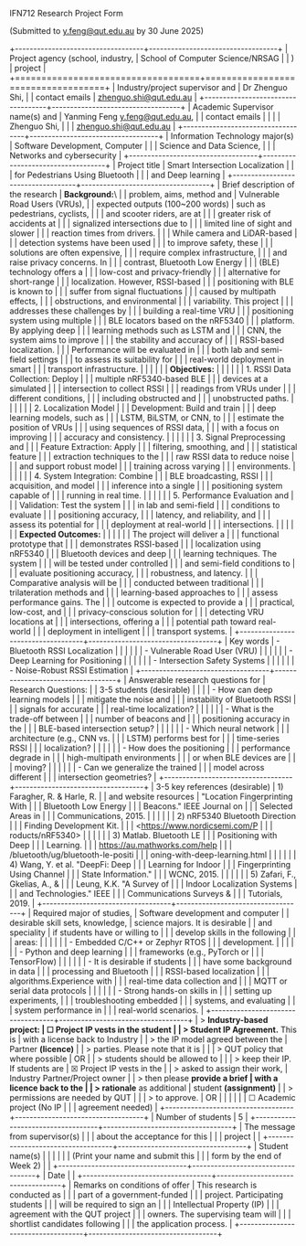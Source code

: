 IFN712 Research Project Form

(Submitted to <y.feng@qut.edu.au> by 30 June 2025)

+-----------------------------------+-----------------------------------+
| Project agency (school, industry, | School of Computer Science/NRSAG  |
| )                                 | project                           |
+===================================+===================================+
| Industry/project supervisor and   | Dr Zhenguo Shi,                   |
| contact emails                    | <zhenguo.shi@qut.edu.au>          |
+-----------------------------------+-----------------------------------+
| Academic Supervisor name(s) and   | Yanming Feng <y.feng@qut.edu.au>, |
| contact emails                    |                                   |
|                                   | Zhenguo Shi,                      |
|                                   | <zhenguo.shi@qut.edu.au>          |
+-----------------------------------+-----------------------------------+
| Information Technology major(s)   | Software Development, Computer    |
|                                   | Science and Data Science,         |
|                                   | Networks and cybersecurity        |
+-----------------------------------+-----------------------------------+
| Project title                     | Smart Intersection Localization   |
|                                   | for Pedestrians Using Bluetooth   |
|                                   | and Deep learning                 |
+-----------------------------------+-----------------------------------+
| Brief description of the research | **Background:**\                  |
| problem, aims, method and         | Vulnerable Road Users (VRUs),     |
| expected outputs (100\~200 words) | such as pedestrians, cyclists,    |
|                                   | and scooter riders, are at        |
|                                   | greater risk of accidents at      |
|                                   | signalized intersections due to   |
|                                   | limited line of sight and slower  |
|                                   | reaction times from drivers.      |
|                                   | While camera and LiDAR-based      |
|                                   | detection systems have been used  |
|                                   | to improve safety, these          |
|                                   | solutions are often expensive,    |
|                                   | require complex infrastructure,   |
|                                   | and raise privacy concerns. In    |
|                                   | contrast, Bluetooth Low Energy    |
|                                   | (BLE) technology offers a         |
|                                   | low-cost and privacy-friendly     |
|                                   | alternative for short-range       |
|                                   | localization. However, RSSI-based |
|                                   | positioning with BLE is known to  |
|                                   | suffer from signal fluctuations   |
|                                   | caused by multipath effects,      |
|                                   | obstructions, and environmental   |
|                                   | variability. This project         |
|                                   | addresses these challenges by     |
|                                   | building a real-time VRU          |
|                                   | positioning system using multiple |
|                                   | BLE locators based on the nRF5340 |
|                                   | platform. By applying deep        |
|                                   | learning methods such as LSTM and |
|                                   | CNN, the system aims to improve   |
|                                   | the stability and accuracy of     |
|                                   | RSSI-based localization.          |
|                                   | Performance will be evaluated in  |
|                                   | both lab and semi-field settings  |
|                                   | to assess its suitability for     |
|                                   | real-world deployment in smart    |
|                                   | transport infrastructure.         |
|                                   |                                   |
|                                   | **Objectives:**                   |
|                                   |                                   |
|                                   | 1.  RSSI Data Collection: Deploy  |
|                                   |     multiple nRF5340-based BLE    |
|                                   |     devices at a simulated        |
|                                   |     intersection to collect RSSI  |
|                                   |     readings from VRUs under      |
|                                   |     different conditions,         |
|                                   |     including obstructed and      |
|                                   |     unobstructed paths.           |
|                                   |                                   |
|                                   | 2.  Localization Model            |
|                                   |     Development: Build and train  |
|                                   |     deep learning models, such as |
|                                   |     LSTM, BiLSTM, or CNN, to      |
|                                   |     estimate the position of VRUs |
|                                   |     using sequences of RSSI data, |
|                                   |     with a focus on improving     |
|                                   |     accuracy and consistency.     |
|                                   |                                   |
|                                   | 3.  Signal Preprocessing and      |
|                                   |     Feature Extraction: Apply     |
|                                   |     filtering, smoothing, and     |
|                                   |     statistical feature           |
|                                   |     extraction techniques to the  |
|                                   |     raw RSSI data to reduce noise |
|                                   |     and support robust model      |
|                                   |     training across varying       |
|                                   |     environments.                 |
|                                   |                                   |
|                                   | 4.  System Integration: Combine   |
|                                   |     BLE broadcasting, RSSI        |
|                                   |     acquisition, and model        |
|                                   |     inference into a single       |
|                                   |     positioning system capable of |
|                                   |     running in real time.         |
|                                   |                                   |
|                                   | 5.  Performance Evaluation and    |
|                                   |     Validation: Test the system   |
|                                   |     in lab and semi-field         |
|                                   |     conditions to evaluate        |
|                                   |     positioning accuracy,         |
|                                   |     latency, and reliability, and |
|                                   |     assess its potential for      |
|                                   |     deployment at real-world      |
|                                   |     intersections.                |
|                                   |                                   |
|                                   | **Expected Outcomes:**            |
|                                   |                                   |
|                                   | The project will deliver a        |
|                                   | functional prototype that         |
|                                   | demonstrates RSSI-based           |
|                                   | localization using nRF5340        |
|                                   | Bluetooth devices and deep        |
|                                   | learning techniques. The system   |
|                                   | will be tested under controlled   |
|                                   | and semi-field conditions to      |
|                                   | evaluate positioning accuracy,    |
|                                   | robustness, and latency.          |
|                                   | Comparative analysis will be      |
|                                   | conducted between traditional     |
|                                   | trilateration methods and         |
|                                   | learning-based approaches to      |
|                                   | assess performance gains. The     |
|                                   | outcome is expected to provide a  |
|                                   | practical, low-cost, and          |
|                                   | privacy-conscious solution for    |
|                                   | detecting VRU locations at        |
|                                   | intersections, offering a         |
|                                   | potential path toward real-world  |
|                                   | deployment in intelligent         |
|                                   | transport systems.                |
+-----------------------------------+-----------------------------------+
| Key words                         | -   Bluetooth RSSI Localization   |
|                                   |                                   |
|                                   | -   Vulnerable Road User (VRU)    |
|                                   |                                   |
|                                   | -   Deep Learning for Positioning |
|                                   |                                   |
|                                   | -   Intersection Safety Systems   |
|                                   |                                   |
|                                   | -   Noise-Robust RSSI Estimation  |
+-----------------------------------+-----------------------------------+
| Answerable research questions for | Research Questions:               |
| 3-5 students (desirable)          |                                   |
|                                   | -   How can deep learning models  |
|                                   |     mitigate the noise and        |
|                                   |     instability of Bluetooth RSSI |
|                                   |     signals for accurate          |
|                                   |     real-time localization?       |
|                                   |                                   |
|                                   | -   What is the trade-off between |
|                                   |     number of beacons and         |
|                                   |     positioning accuracy in the   |
|                                   |     BLE-based intersection setup? |
|                                   |                                   |
|                                   | -   Which neural network          |
|                                   |     architecture (e.g., CNN vs.   |
|                                   |     LSTM) performs best for       |
|                                   |     time-series RSSI              |
|                                   |     localization?                 |
|                                   |                                   |
|                                   | -   How does the positioning      |
|                                   |     performance degrade in        |
|                                   |     high-multipath environments   |
|                                   |     or when BLE devices are       |
|                                   |     moving?                       |
|                                   |                                   |
|                                   | -   Can we generalize the trained |
|                                   |     model across different        |
|                                   |     intersection geometries?      |
+-----------------------------------+-----------------------------------+
| 3-5 key references (desirable)    | 1)  Faragher, R. & Harle, R.      |
| and website resources             |     "Location Fingerprinting With |
|                                   |     Bluetooth Low Energy          |
|                                   |     Beacons." IEEE Journal on     |
|                                   |     Selected Areas in             |
|                                   |     Communications, 2015.         |
|                                   |                                   |
|                                   | 2)  nRF5340 Bluetooth Direction   |
|                                   |     Finding Development Kit.      |
|                                   |     <https://www.nordicsemi.com/P |
|                                   | roducts/nRF5340>                  |
|                                   |                                   |
|                                   | 3)  Matlab. Bluetooth LE          |
|                                   |     Positioning with Deep         |
|                                   |     Learning.                     |
|                                   |     https://au.mathworks.com/help |
|                                   | /bluetooth/ug/bluetooth-le-positi |
|                                   | oning-with-deep-learning.html     |
|                                   |                                   |
|                                   | 4)  Wang, Y. et al. "DeepFi: Deep |
|                                   |     Learning for Indoor           |
|                                   |     Fingerprinting Using Channel  |
|                                   |     State Information."           |
|                                   |     WCNC, 2015.                   |
|                                   |                                   |
|                                   | 5)  Zafari, F., Gkelias, A., &    |
|                                   |     Leung, K.K. "A Survey of      |
|                                   |     Indoor Localization Systems   |
|                                   |     and Technologies." IEEE       |
|                                   |     Communications Surveys &      |
|                                   |     Tutorials, 2019.              |
+-----------------------------------+-----------------------------------+
| Required major of studies,        | Software development and computer |
| desirable skill sets, knowledge,  | science majors. It is desirable   |
| and speciality                    | if students have or willing to    |
|                                   | develop skills in the following   |
|                                   | areas:                            |
|                                   |                                   |
|                                   | -   Embedded C/C++ or Zephyr RTOS |
|                                   |     development.                  |
|                                   |                                   |
|                                   | -   Python and deep learning      |
|                                   |     frameworks (e.g., PyTorch or  |
|                                   |     TensorFlow)                   |
|                                   |                                   |
|                                   | -   It is desirable if students   |
|                                   |     have some background in data  |
|                                   |     processing and Bluetooth      |
|                                   |     RSSI-based localization       |
|                                   |     algorithms.Experience with    |
|                                   |     real-time data collection and |
|                                   |     MQTT or serial data protocols |
|                                   |                                   |
|                                   | -   Strong hands-on skills in     |
|                                   |     setting up experiments,       |
|                                   |     troubleshooting embedded      |
|                                   |     systems, and evaluating       |
|                                   |     system performance in         |
|                                   |     real-world scenarios.         |
+-----------------------------------+-----------------------------------+
| > **Industry-based project:       | ☐ Project IP vests in the student |
| > Student IP Agreement.** This is | with a license back to Industry   |
| > the IP model agreed between the | Partner **(licence)**             |
| > parties. Please note that it is |                                   |
| > QUT policy that where possible  | OR                                |
| > students should be allowed to   |                                   |
| > keep their IP. If students are  | ☒ Project IP vests in the         |
| > asked to assign their work,     | Industry Partner/Project owner    |
| > then please **provide a brief   | with a licence back to the        |
| > rationale** as additional       | student **(assignment)**          |
| > permissions are needed by QUT   |                                   |
| > to approve.                     | OR                                |
|                                   |                                   |
|                                   | ☐ Academic project (No IP         |
|                                   | agreement needed)                 |
+-----------------------------------+-----------------------------------+
| Number of students                | 5                                 |
+-----------------------------------+-----------------------------------+
| The message from supervisor(s)    |                                   |
| about the acceptance for this     |                                   |
| project                           |                                   |
+-----------------------------------+-----------------------------------+
| Student name(s)                   |                                   |
|                                   |                                   |
| (Print your name and submit this  |                                   |
| form by the end of Week 2)        |                                   |
+-----------------------------------+-----------------------------------+
| Date                              |                                   |
+-----------------------------------+-----------------------------------+
| Remarks on conditions of offer    | This research is conducted as     |
|                                   | part of a government-funded       |
|                                   | project. Participating students   |
|                                   | will be required to sign an       |
|                                   | Intellectual Property (IP)        |
|                                   | agreement with the QUT project    |
|                                   | owners. The supervising team will |
|                                   | shortlist candidates following    |
|                                   | the application process.          |
+-----------------------------------+-----------------------------------+
